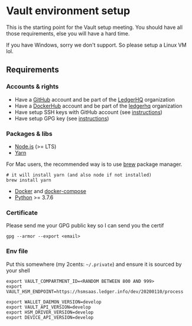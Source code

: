 # Vault environment setup

This is the starting point for the Vault setup meeting.
You should have all those requirements, else you will have a hard time.

If you have Windows, sorry we don't support. So please setup a Linux VM lol.

## Requirements

### Accounts & rights

- Have a [GitHub](https://github.com/) account and be part of the [LedgerHQ](https://github.com/LedgerHQ) organization
- Have a [DockerHub](https://hub.docker.com/) account and be part of the [ledgerhq](https://hub.docker.com/orgs/ledgerhq) organization
- Have setup SSH keys with GitHub account (see [instructions](https://help.github.com/en/enterprise/2.17/user/github/authenticating-to-github/connecting-to-github-with-ssh))
- Have setup GPG key (see [instructions](https://help.github.com/en/github/authenticating-to-github/generating-a-new-gpg-key))

### Packages & libs

- [Node.js](https://nodejs.org/en/) (>= LTS)
- [Yarn](https://yarnpkg.com/)

For Mac users, the recommended way is to use [brew](https://brew.sh/) package manager.

```
# it will install yarn (and also node if not installed)
brew install yarn
```

- [Docker](https://www.docker.com/) and [docker-compose](https://docs.docker.com/compose/install/)
- [Python](https://www.python.org/) >= 3.7.6

### Certificate

Please send me your GPG public key so I can send you the certif

```
gpg --armor --export <email>
```

### Env file

Put this somewhere (my 2cents: `~/.private`) and ensure it is sourced by your shell

```
export VAULT_COMPARTMENT_ID=<RANDOM BETWEEN 800 AND 999>
export VAULT_HSM_ENDPOINT=https://hsmsaas.ledger.info/dev/20200110/process

export WALLET_DAEMON_VERSION=develop
export VAULT_API_VERSION=develop
export HSM_DRIVER_VERSION=develop
export DEVICE_API_VERSION=develop
```
